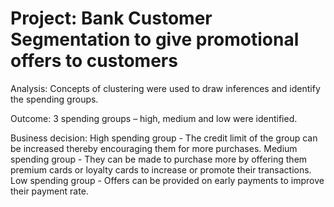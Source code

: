 # Project: Bank Customer Segmentation to give promotional offers to customers
Analysis: Concepts of clustering were used to draw inferences and identify the spending groups.

Outcome: 3 spending groups – high, medium and low were identified.

Business decision: High spending group - The credit limit of the group can be increased thereby encouraging them for more purchases. Medium spending group - They can be made to purchase more by offering them premium cards or loyalty cards to increase or promote their transactions. Low spending group - Offers can be provided on early payments to improve their payment rate.
